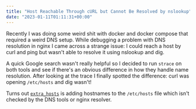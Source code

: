```yaml
---
title: "Host Reachable Through cURL but Cannot Be Resolved by nslookup"
date: "2023-01-11T01:11:31+00:00"
---
```


Recently I was doing some weird shit with docker and docker compose that required
a weird DNS setup. While debugging a problem with DNS resolution in nginx I came across
a strange issue: I could reach a host by curl and ping but wasn't able to resolve
it using nslookup and dig.

A quick Google search wasn't really helpful so I decided to run `strace` on both
tools and see if there's an obvious difference in how they handle name resolution.
After looking at the trace I finally spotted the difference: curl was opening
`/etc/hosts` and dig wasn't!

Turns out [`extra_hosts`](https://docs.docker.com/compose/compose-file/compose-file-v3/#extra_hosts)
is adding hostnames to the `/etc/hosts` file which isn't checked by the DNS tools or
nginx resolver.
